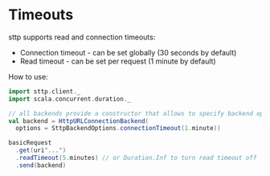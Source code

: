 # Timeouts

sttp supports read and connection timeouts:

* Connection timeout - can be set globally (30 seconds by default)
* Read timeout - can be set per request (1 minute by default)

How to use:

```scala mdoc:compile-only
import sttp.client._
import scala.concurrent.duration._

// all backends provide a constructor that allows to specify backend options
val backend = HttpURLConnectionBackend(
  options = SttpBackendOptions.connectionTimeout(1.minute))

basicRequest
  .get(uri"...")
  .readTimeout(5.minutes) // or Duration.Inf to turn read timeout off
  .send(backend)
```
